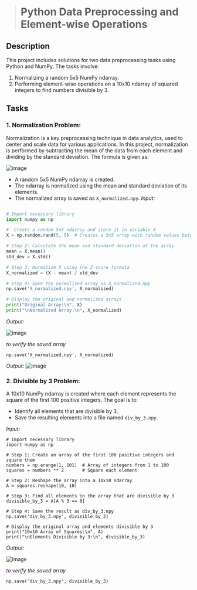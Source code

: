 ># Python Data Preprocessing and Element-wise Operations

## Description
This project includes solutions for two data preprocessing tasks using Python and NumPy. The tasks involve:
1. Normalizing a random 5x5 NumPy ndarray.
2. Performing element-wise operations on a 10x10 ndarray of squared integers to find numbers divisible by 3.

## Tasks

### 1. **Normalization Problem:**
   Normalization is a key preprocessing technique in data analytics, used to center and scale data for various applications. In this project, normalization is performed by subtracting the mean of the data from each element and dividing by the standard deviation. The formula is given as:

  ![image](https://github.com/user-attachments/assets/f49bc35d-4e95-4294-9cd2-700f83802127)


   - A random 5x5 NumPy ndarray is created.
   - The ndarray is normalized using the mean and standard deviation of its elements.
   - The normalized array is saved as `X_normalized.npy`.
*Input:*

```python

# Import necessary library
import numpy as np

#  Create a random 5x5 ndarray and store it in variable X
X = np.random.rand(5, 5)  # Creates a 5x5 array with random values between 0 and 1

# Step 2: Calculate the mean and standard deviation of the array
mean = X.mean()
std_dev = X.std()

# Step 3: Normalize X using the Z-score formula
X_normalized = (X - mean) / std_dev

# Step 4: Save the normalized array as X_normalized.npy
np.save('X_normalized.npy', X_normalized)

# Display the original and normalized arrays
print("Original Array:\n", X)
print("\nNormalized Array:\n", X_normalized)
```
*Output:*

![image](https://github.com/user-attachments/assets/332e081c-9dfe-4016-9e23-631ddbca1f59)

*to verify the saved array*
```phython
np.save('X_normalized.npy', X_normalized)
```
*Output:*
![image](https://github.com/user-attachments/assets/030f5fb6-a821-4111-8450-3724510d9d02)

### 2. **Divisible by 3 Problem:**
   A 10x10 NumPy ndarray is created where each element represents the square of the first 100 positive integers. The goal is to:
   - Identify all elements that are divisible by 3.
   - Save the resulting elements into a file named `div_by_3.npy`.

 *Input:*
```phython
# Import necessary library
import numpy as np

# Step 1: Create an array of the first 100 positive integers and square them
numbers = np.arange(1, 101)  # Array of integers from 1 to 100
squares = numbers ** 2       # Square each element

# Step 2: Reshape the array into a 10x10 ndarray
A = squares.reshape(10, 10)

# Step 3: Find all elements in the array that are divisible by 3
divisible_by_3 = A[A % 3 == 0]

# Step 4: Save the result as div_by_3.npy
np.save('div_by_3.npy', divisible_by_3)

# Display the original array and elements divisible by 3
print("10x10 Array of Squares:\n", A)
print("\nElements Divisible by 3:\n", divisible_by_3)

```
*Output:*

![image](https://github.com/user-attachments/assets/bff9fb1f-fd65-4294-afa0-c6879c13ee21)


*to verify the saved array*
```phython
np.save('div_by_3.npy', divisible_by_3)
```
